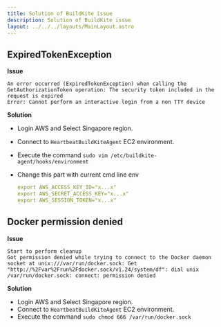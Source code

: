 ```yaml
---
title: Solution of BuildKite issue
description: Solution of BuildKite issue
layout: ../../../layouts/MainLayout.astro
---
```


## ExpiredTokenException

**Issue**

```
An error occurred (ExpiredTokenException) when calling the GetAuthorizationToken operation: The security token included in the request is expired
Error: Cannot perform an interactive login from a non TTY device
```

**Solution**

- Login AWS and Select Singapore region.
- Connect to `HeartbeatBuildKiteAgent` EC2 environment.
- Execute the command `sudo vim /etc/buildkite-agent/hooks/environment`
- Change this part with current cmd line env

  ```yaml
  export AWS_ACCESS_KEY_ID="x...x"
  export AWS_SECRET_ACCESS_KEY="x...x"
  export AWS_SESSION_TOKEN="x...x"
  ```

## Docker permission denied

**Issue**

```
Start to perform cleanup
Got permission denied while trying to connect to the Docker daemon socket at unix:///var/run/docker.sock: Get
"http://%2Fvar%2Frun%2Fdocker.sock/v1.24/system/df": dial unix /var/run/docker.sock: connect: permission denied
```

**Solution**

- Login AWS and Select Singapore region.
- Connect to `HeartbeatBuildKiteAgent` EC2 environment.
- Execute the command `sudo chmod 666 /var/run/docker.sock`
